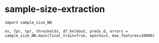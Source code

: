 # sample-size-extraction

`import sample_size_NN`

`nn, fpr, tpr, thresholds, df_heldout, preds_d, errors = 
sample_size_NN.main(final_train=True, epochs=3, max_features=10000)`
